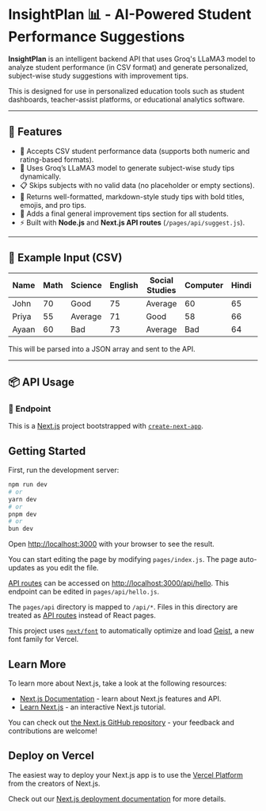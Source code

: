 # InsightPlan 📊 - AI-Powered Student Performance Suggestions

**InsightPlan** is an intelligent backend API that uses Groq's LLaMA3 model to analyze student performance (in CSV format) and generate personalized, subject-wise study suggestions with improvement tips.

This is designed for use in personalized education tools such as student dashboards, teacher-assist platforms, or educational analytics software.

---

## 🚀 Features

- 📁 Accepts CSV student performance data (supports both numeric and rating-based formats).
- 🧠 Uses Groq’s LLaMA3 model to generate subject-wise study tips dynamically.
- 📋 Skips subjects with no valid data (no placeholder or empty sections).
- 📝 Returns well-formatted, markdown-style study tips with bold titles, emojis, and pro tips.
- 💪 Adds a final general improvement tips section for all students.
- ⚡️ Built with **Node.js** and **Next.js API routes** (`/pages/api/suggest.js`).

---

## 📂 Example Input (CSV)

| Name     | Math | Science | English | Social Studies | Computer | Hindi | Pass |
|----------|------|---------|---------|----------------|----------|-------|------|
| John     | 70   | Good    | 75      | Average        | 60       | 65    | Yes  |
| Priya    | 55   | Average | 71      | Good           | 58       | 66    | Yes  |
| Ayaan    | 60   | Bad     | 73      | Average        | Bad      | 64    | Yes  |

This will be parsed into a JSON array and sent to the API.

---

## 📦 API Usage

### 🔗 Endpoint


This is a [Next.js](https://nextjs.org) project bootstrapped with [`create-next-app`](https://nextjs.org/docs/pages/api-reference/create-next-app).

## Getting Started

First, run the development server:

```bash
npm run dev
# or
yarn dev
# or
pnpm dev
# or
bun dev
```

Open [http://localhost:3000](http://localhost:3000) with your browser to see the result.

You can start editing the page by modifying `pages/index.js`. The page auto-updates as you edit the file.

[API routes](https://nextjs.org/docs/pages/building-your-application/routing/api-routes) can be accessed on [http://localhost:3000/api/hello](http://localhost:3000/api/hello). This endpoint can be edited in `pages/api/hello.js`.

The `pages/api` directory is mapped to `/api/*`. Files in this directory are treated as [API routes](https://nextjs.org/docs/pages/building-your-application/routing/api-routes) instead of React pages.

This project uses [`next/font`](https://nextjs.org/docs/pages/building-your-application/optimizing/fonts) to automatically optimize and load [Geist](https://vercel.com/font), a new font family for Vercel.

## Learn More

To learn more about Next.js, take a look at the following resources:

- [Next.js Documentation](https://nextjs.org/docs) - learn about Next.js features and API.
- [Learn Next.js](https://nextjs.org/learn-pages-router) - an interactive Next.js tutorial.

You can check out [the Next.js GitHub repository](https://github.com/vercel/next.js) - your feedback and contributions are welcome!

## Deploy on Vercel

The easiest way to deploy your Next.js app is to use the [Vercel Platform](https://vercel.com/new?utm_medium=default-template&filter=next.js&utm_source=create-next-app&utm_campaign=create-next-app-readme) from the creators of Next.js.

Check out our [Next.js deployment documentation](https://nextjs.org/docs/pages/building-your-application/deploying) for more details.
